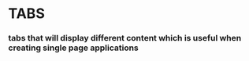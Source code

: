 # **TABS**

### tabs that will display different content which is useful when creating single page applications